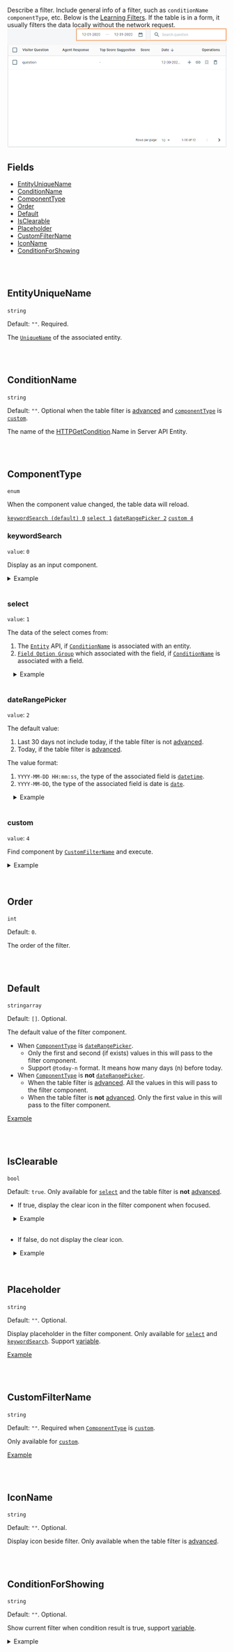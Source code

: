 Describe a filter. Include general info of a filter, such as `conditionName` `componentType`, etc. Below is the [Learning Filters](https://dash11.comm100.io/ui/10100000/bot/agentassist/agentassistlearning/). If the table is in a form, it usually filters the data locally without the network request.
![Filters.png](/.attachments/Filters-8a4da507-4f0e-4ce2-b3e1-e21d8651cdc5.png)

## Fields
- [EntityUniqueName](#EntityUniqueName)
- [ConditionName](#ConditionName)
- [ComponentType](#ComponentType)
- [Order](#Order)
- [Default](#Default)
- [IsClearable](#IsClearable)
- [Placeholder](#Placeholder)
- [CustomFilterName](#CustomFilterName)
- [IconName](#IconName)
- [ConditionForShowing](#ConditionForShowing)

<br>
<br>

## EntityUniqueName

`string`

Default: `""`. Required.

The [`UniqueName`](/References/Entity#UniqueName) of the associated entity.

<br>
<br>

## ConditionName

`string`

Default: `""`. Optional when the table filter is [advanced](/References/UI/Multi%2DRow/Table#IsAdvanceFilter) and [`componentType`](#componentType) is [`custom`](#custom).

The name of the [HTTPGetCondition](/References/Entity-API#[N]-HTTPGetCondition).Name in Server API Entity.

<br>
<br>

## ComponentType

`enum`

When the component value changed, the table data will reload.

[`keywordSearch (default) 0`](#keywordSearch) [`select 1`](#select) [`dateRangePicker 2`](#dateRangePicker) [`custom 4`](#custom)

### keywordSearch

`value`: `0`

Display as an input component.

<details>
<summary id="keywordsearchexample">Example</summary>

Below is part of the [Intents](https://dash11.comm100.io/ui/10100000/bot/aichatbot/intents/) page.

Configurations of the filter are:
- `entityUniqueName`: `chatbotIntent`
- `conditionName`: `keywords`
- `componentType`: `keywordSearch`
- `Placeholder`: `Search intent`

![KeywordSearch.png](/.attachments/KeywordSearch-ea193f9f-d8d4-4107-8264-ecf6bbbbffd2.png)
</details>

<br>

### select

`value`: `1`

The data of the select comes from:
1. The [`Entity`](/References/Entity) API, if [`ConditionName`](#ConditionName) is associated with an entity.
2. [`Field Option Group`](/References/Field-Option-Group) which associated with the field, if [`ConditionName`](#ConditionName) is associated with a field.

<details style="margin-left: 1em;">
<summary>Example</summary>

Below is part of the [Articles](https://dash11.comm100.io/ui/10100000/kb/knowledgebases/articles/) page.

Configurations of the filter are:
- `entityUniqueName`: `article`
- `conditionName`: `tagId`
- `componentType`: `select`

![Select.png](/.attachments/Select-03f6034d-bbf8-483b-ab36-c34ca9c63d35.png)
</details>

<br>

### dateRangePicker

`value`: `2`

The default value:
1. Last 30 days not include today, if the table filter is not [advanced](/References/UI/Multi%2DRow/Table#IsAdvanceFilter).
2. Today, if the table filter is [advanced](/References/UI/Multi%2DRow/Table#IsAdvanceFilter).

The value format:
1. `YYYY-MM-DD HH:mm:ss`, the type of the associated field is [`datetime`](/References/Field#datetime).
2. `YYYY-MM-DD`, the type of the associated field is date is [`date`](/References/Field#date).

<details style="margin-left: 1em;">
<summary>Example</summary>

Below is part of the [Learning](https://dash11.comm100.io/ui/10100000/bot/agentassist/agentassistlearning/) page.

Configurations of the filter are:
- `entityUniqueName`: `agentAssistLearningQuestion`
- `conditionName`: `dateRange`
- `componentType`: `dateRangePicker`

![DateRangerPicker.png](/.attachments/DateRangerPicker-01d70479-e66d-4c19-86c4-361b504ec919.png)
</details>

<br>

### custom

`value`: `4`

Find component by [`CustomFilterName`](#CustomFilterName) and execute.

<details>
<summary id="customexample">Example</summary>

Below is part of the [Audit Log](https://dash11.comm100.io/ui/10100000/global/security/auditlogmanage/) page.

Configurations of the filter are:
- `entityUniqueName`: `auditLog`
- `conditionName`: `module`
- `componentType`: `custom`
- `customFilterName`: `CGlobalLogFilter`

![Custom.png](/.attachments/Custom-2509e8fa-2594-4c26-89a8-1446b0b56d25.png)
</details>

<br>
<br>

## Order

`int`

Default: `0`.

The order of the filter.

<br>
<br>

## Default

`stringarray`

Default: `[]`. Optional.

The default value of the filter component.
- When [`ComponentType`](#ComponentType) is [`dateRangePicker`](#dateRangePicker).
  - Only the first and second (if exists) values in this will pass to the filter component.
  - Support `@today-n` format. It means how many days (n) before today.
- When [`ComponentType`](#ComponentType) is **not** [`dateRangePicker`](#dateRangePicker).
  - When the table filter is [advanced](/References/UI/Multi%2DRow/Table#IsAdvanceFilter). All the values in this will pass to the filter component.
  - When the table filter is **not** [advanced](/References/UI/Multi%2DRow/Table#IsAdvanceFilter). Only the first value in this will pass to the filter component.

[Example](#isclearablefalseexample)

<br>
<br>

## IsClearable

`bool`

Default: `true`. Only available for [`select`](#select) and the table filter is **not** [advanced](/References/UI/Multi%2DRow/Table#IsAdvanceFilter).

- If true, display the clear icon in the filter component when focused.

<details style="margin-left: 1em;">
<summary>Example</summary>

Below is part of the [Articles](https://dash11.comm100.io/ui/10100000/kb/knowledgebases/articles/) page.

Configurations of the filter are:
- `entityUniqueName`: `article`
- `conditionName`: `tagId`
- `componentType`: `select`
- `isClearable`: `true`

![IsClearable-True.png](/.attachments/IsClearable-True-f77caac1-6278-48d3-a6ca-58e6aa044f6a.png)
</details>

<br>

- If false, do not display the clear icon.

<details style="margin-left: 1em;">
<summary id="isclearablefalseexample">Example</summary>

Below is part of the [Dynamics 365](https://dash11.comm100.io/ui/10100000/integration/dynamics365/) page.

Configurations of the filter are:
- `entityUniqueName`: `integrationDynamics365FieldMapping`
- `conditionName`: `dynamics365Entity`
- `componentType`: `select`
- `default`: `["contact"]`
- `isClearable`: `false`

![IsClearable-False.png](/.attachments/IsClearable-False-6b3deee9-a22d-47c5-b662-0c2624b17755.png)
</details>

<br>
<br>

## Placeholder

`string`

Default: `""`. Optional.

Display placeholder in the filter component. Only available for [`select`](#select) and [`keywordSearch`](#keywordSearch). Support [variable](/References/UI/Variables).

[Example](#keywordsearchexample)

<br>
<br>

## CustomFilterName

`string`

Default: `""`. Required when [`ComponentType`](#ComponentType) is [`custom`](#custom).

Only available for [`custom`](#custom).

[Example](#customexample)

<br>
<br>
 
## IconName

`string`

Default: `""`. Optional.

Display icon beside filter. Only available when the table filter is [advanced](/References/UI/Multi%2DRow/Table#IsAdvanceFilter).

<br>
<br>

## ConditionForShowing

`string`

Default: `""`. Optional.

Show current filter when condition result is true, support [variable](/References/UI/Variables).

<details>
<summary>Example</summary>

Below is part of the [Chats](https://dash11.comm100.io/ui/10100000/livechat/history/chats/) page.

Configurations of the filter are:
- `entityUniqueName`: `chat`
- `conditionName`: `departmentId`
- `componentType`: `custom`
- `customFilterName`: `CFilterDepartmentSelect`
- `conditionForShowing`: `@departmentConfig.isEnabled == true and @site.feature.department == true`

When the department is enabled.
![ConditionForShowing-true.png](/.attachments/ConditionForShowing-true-e6d13193-07e2-44a6-9163-556b9e7c4f4c.png)

When the department is disabled.
![ConditionForShowing-false.png](/.attachments/ConditionForShowing-false-f552ff3f-c5bd-4ea9-a335-1e07a73c1d7a.png)
</details>